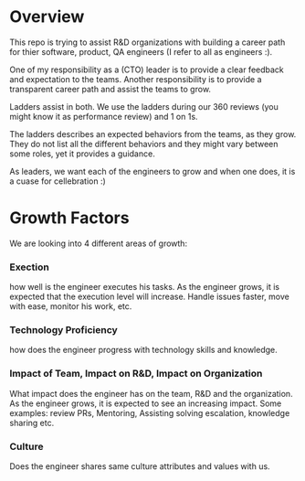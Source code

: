 # Overview

This repo is trying to assist R&D organizations with building a career path for thier software, product, QA engineers (I refer to all as engineers :). 

One of my responsibility as a (CTO) leader is to provide a clear feedback and expectation to the teams. Another responsibility is to provide a transparent career path and assist the teams to grow.

Ladders assist in both. 
We use the ladders during our 360 reviews (you might know it as performance review) and 1 on 1s.

The ladders describes an expected behaviors from the teams, as they grow. They do not list all the different behaviors and they might vary between some roles, yet it provides a guidance.

As leaders, we want each of the engineers to grow and when one does, it is a cuase for cellebration :) 

# Growth Factors
We are looking into 4 different areas of growth:

### Exection
how well is the engineer executes his tasks. As the engineer grows, it is expected that the execution level will increase. Handle issues faster, move with ease, monitor his work, etc. 

### Technology Proficiency
how does the engineer progress with technology skills and knowledge.

### Impact of Team, Impact on R&D, Impact on Organization

What impact does the engineer has on the team, R&D and the organization. As the engineer grows, it is expected to see an increasing impact. Some examples: review PRs, Mentoring, Assisting solving escalation, knowledge sharing etc.

### Culture 
Does the engineer shares same culture attributes and values with us.
